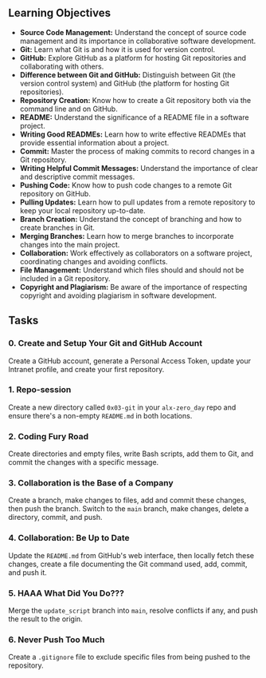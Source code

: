 ## Learning Objectives

- **Source Code Management:** Understand the concept of source code management and its importance in collaborative software development.
- **Git:** Learn what Git is and how it is used for version control.
- **GitHub:** Explore GitHub as a platform for hosting Git repositories and collaborating with others.
- **Difference between Git and GitHub:** Distinguish between Git (the version control system) and GitHub (the platform for hosting Git repositories).
- **Repository Creation:** Know how to create a Git repository both via the command line and on GitHub.
- **README:** Understand the significance of a README file in a software project.
- **Writing Good READMEs:** Learn how to write effective READMEs that provide essential information about a project.
- **Commit:** Master the process of making commits to record changes in a Git repository.
- **Writing Helpful Commit Messages:** Understand the importance of clear and descriptive commit messages.
- **Pushing Code:** Know how to push code changes to a remote Git repository on GitHub.
- **Pulling Updates:** Learn how to pull updates from a remote repository to keep your local repository up-to-date.
- **Branch Creation:** Understand the concept of branching and how to create branches in Git.
- **Merging Branches:** Learn how to merge branches to incorporate changes into the main project.
- **Collaboration:** Work effectively as collaborators on a software project, coordinating changes and avoiding conflicts.
- **File Management:** Understand which files should and should not be included in a Git repository.
- **Copyright and Plagiarism:** Be aware of the importance of respecting copyright and avoiding plagiarism in software development.

## Tasks

### 0. Create and Setup Your Git and GitHub Account

Create a GitHub account, generate a Personal Access Token, update your Intranet profile, and create your first repository.

### 1. Repo-session

Create a new directory called `0x03-git` in your `alx-zero_day` repo and ensure there's a non-empty `README.md` in both locations.

### 2. Coding Fury Road

Create directories and empty files, write Bash scripts, add them to Git, and commit the changes with a specific message.

### 3. Collaboration is the Base of a Company

Create a branch, make changes to files, add and commit these changes, then push the branch. Switch to the `main` branch, make changes, delete a directory, commit, and push.

### 4. Collaboration: Be Up to Date

Update the `README.md` from GitHub's web interface, then locally fetch these changes, create a file documenting the Git command used, add, commit, and push it.

### 5. HAAA What Did You Do???

Merge the `update_script` branch into `main`, resolve conflicts if any, and push the result to the origin.

### 6. Never Push Too Much

Create a `.gitignore` file to exclude specific files from being pushed to the repository.
